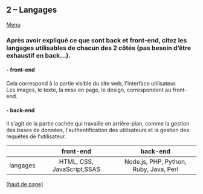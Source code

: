 ## 2 – Langages
[Menu](menu.md)

### Après avoir expliqué ce que sont back et front-end, citez les langages utilisables de chacun des 2 côtés (pas besoin d’être exhaustif en back…).
#### - front-end
Cela correspond à la partie visible du site web, l'interface utilisateur.  
Les images, le texte, la mise en page, le design, correspondent au front-end.


#### - back-end
Il s'agit de la partie cachée qui travaille en arrière-plan, comme la gestion des bases de données, l'authentification des utilisateurs et la gestion des requêtes de l'utilisateur.

|          |          front-end          |                back-end                |
|:--------:|:---------------------------:|:--------------------------------------:|
| langages | HTML, CSS, JavaScript,SSAS  | Node.js, PHP, Python, Ruby, Java, Perl |

[[haut de page]](#2--langages)